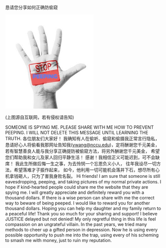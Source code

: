 恳请您分享如何正确防偷窥 

![请勿偷看别人](https://github.com/ywangnccu/ywang/blob/main/images/STOPPEEPING.jpg)

(上图源自互联网，若有侵权请告知)

SOMEONE IS SPYING ME. PLEASE SHARE WITH ME HOW TO PREVENT PEEPING. I WILL NOT DELETE THIS MESSAGE UNTIL LEARNING THE TRUTH. 
各位朋友们大家好！
我确知有人在偷听、偷窥和偷摄我正常言行隐私，
恳请好心人将偷看我那网址告知我(ywang@nccu.edu)，定将酬谢您千元美金，
若有智慧善良人能与我分享正确提防被偷窥方法，将另外酬谢您千元美金，
希望您们帮助我和女儿及家人回归平静生活！
感谢！我相信正义可能迟到，可不会缺席！
我此生所做后悔一生之事，为去怜悯一个忘恩负义小人，
往年我设尽一切方法，希望落难才子振作起来，
如今，他利用一切可能机会落井下石，想尽所有心机拿钱砸人，只为了害我身败名裂。
Hi friends! 
I am sure that someone is still eavesdropping, peeping, and taking pictures of my normal private actions. 
I hope if kind-hearted people could share me the website that they are spying me. 
I will greatly appreciate and definitely reward you with a thousand dollars. 
If there is a wise person can share with me the correct way to beware of being peeped. I would like to reward you for another thousand dollars. 
Hoping you can help my daughter and my family return to a peaceful life! 
Thank you so much for your sharing and support! I believe JUSTICE delayed but not denied!
My only regretful thing in this life is feel compassion on an ungrateful villain. 
In the past years, we tried many methods to cheer up a gifted person in depression.
Now he is using every possible opportunity to push me into the trap, using every of his scheming to smash me with money, just to ruin my reputation.
